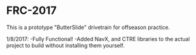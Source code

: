 # FRC-2017

This is a prototype "ButterSlide"  drivetrain for offseason practice.


1/8/2017:
-Fully Functional!
-Added NavX, and CTRE libraries to the actual project to build without installing them yourself.
